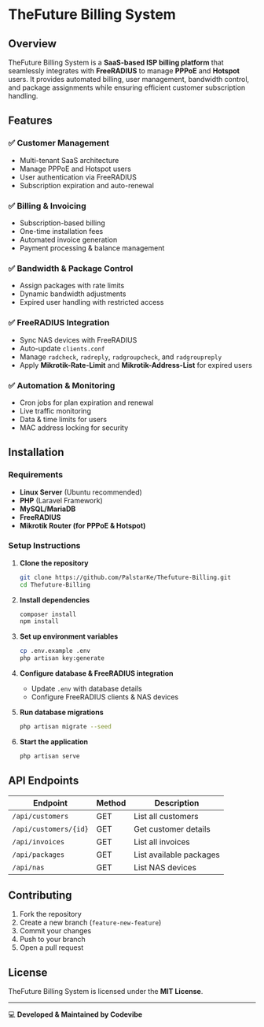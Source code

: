 # TheFuture Billing System

## Overview
TheFuture Billing System is a **SaaS-based ISP billing platform** that seamlessly integrates with **FreeRADIUS** to manage **PPPoE** and **Hotspot** users. It provides automated billing, user management, bandwidth control, and package assignments while ensuring efficient customer subscription handling.

## Features
### ✅ **Customer Management**
- Multi-tenant SaaS architecture
- Manage PPPoE and Hotspot users
- User authentication via FreeRADIUS
- Subscription expiration and auto-renewal

### ✅ **Billing & Invoicing**
- Subscription-based billing
- One-time installation fees
- Automated invoice generation
- Payment processing & balance management

### ✅ **Bandwidth & Package Control**
- Assign packages with rate limits
- Dynamic bandwidth adjustments
- Expired user handling with restricted access

### ✅ **FreeRADIUS Integration**
- Sync NAS devices with FreeRADIUS
- Auto-update `clients.conf`
- Manage `radcheck`, `radreply`, `radgroupcheck`, and `radgroupreply`
- Apply **Mikrotik-Rate-Limit** and **Mikrotik-Address-List** for expired users

### ✅ **Automation & Monitoring**
- Cron jobs for plan expiration and renewal
- Live traffic monitoring
- Data & time limits for users
- MAC address locking for security

## Installation
### **Requirements**
- **Linux Server** (Ubuntu recommended)
- **PHP** (Laravel Framework)
- **MySQL/MariaDB**
- **FreeRADIUS**
- **Mikrotik Router (for PPPoE & Hotspot)**

### **Setup Instructions**
1. **Clone the repository**
   ```sh
   git clone https://github.com/PalstarKe/Thefuture-Billing.git
   cd Thefuture-Billing
   ```
2. **Install dependencies**
   ```sh
   composer install
   npm install
   ```
3. **Set up environment variables**
   ```sh
   cp .env.example .env
   php artisan key:generate
   ```
4. **Configure database & FreeRADIUS integration**
   - Update `.env` with database details
   - Configure FreeRADIUS clients & NAS devices

5. **Run database migrations**
   ```sh
   php artisan migrate --seed
   ```
6. **Start the application**
   ```sh
   php artisan serve
   ```

## API Endpoints
| Endpoint                 | Method | Description                  |
|-------------------------|--------|------------------------------|
| `/api/customers`        | GET    | List all customers           |
| `/api/customers/{id}`   | GET    | Get customer details         |
| `/api/invoices`         | GET    | List all invoices            |
| `/api/packages`         | GET    | List available packages      |
| `/api/nas`              | GET    | List NAS devices             |

## Contributing
1. Fork the repository
2. Create a new branch (`feature-new-feature`)
3. Commit your changes
4. Push to your branch
5. Open a pull request

## License
TheFuture Billing System is licensed under the **MIT License**.

---
💻 **Developed & Maintained by Codevibe**

